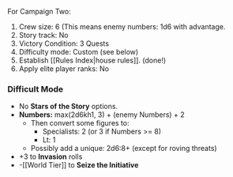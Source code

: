 For Campaign Two:

1. Crew size: 6  (This means enemy numbers: 1d6 with advantage.
2. Story track: No
3. Victory Condition: 3 Quests
4. Difficulty mode: Custom (see below)
5. Establish [[Rules Index|house rules]]. (done!)
6. Apply elite player ranks: No

### Difficult Mode

* No **Stars of the Story** options.
* **Numbers:** max(2d6kh1, 3) + (enemy Numbers) + 2 
	* Then convert some figures to:
		- Specialists: 2 (or 3 if Numbers >= 8)
		- Lt: 1
	- Possibly add a unique: 2d6:8+ (except for roving threats)
* +3 to **Invasion** rolls
* -[[World Tier]] to **Seize the Initiative**
